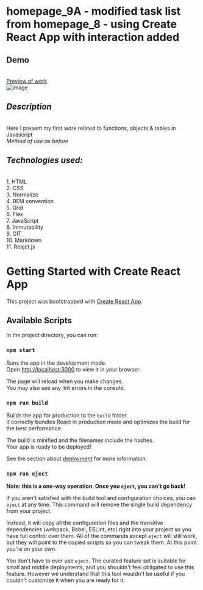 # homepage_9A - modified task list from homepage_8 - using Create React App with interaction added
## Demo
<br><a rel="noreferrer noopener" target="_blank" href="https://parvinaodinaeva.github.io/task_list/" title="task_list">Preview of work</a>
<br>![image](https://i.postimg.cc/nLScqvQM/tasklist.png)
## *Description*
<br>Here I present my first work related to functions, objects & tables in Javascript
<br>*Method of use as before*

## *Technologies used:*
<br>1. HTML
<br>2. CSS
<br>3. Normalize
<br>4. BEM convention
<br>5. Grid
<br>6. Flex
<br>7. JavaScript
<br>8. Immutability
<br>9. GIT
<br>10. Markdown
<br>11. Reajct.js



# Getting Started with Create React App

This project was bootstrapped with [Create React App](https://github.com/facebook/create-react-app).

## Available Scripts

In the project directory, you can run:

### `npm start`

Runs the app in the development mode.\
Open [http://localhost:3000](http://localhost:3000) to view it in your browser.

The page will reload when you make changes.\
You may also see any lint errors in the console.

### `npm run build`

Builds the app for production to the `build` folder.\
It correctly bundles React in production mode and optimizes the build for the best performance.

The build is minified and the filenames include the hashes.\
Your app is ready to be deployed!

See the section about [deployment](https://facebook.github.io/create-react-app/docs/deployment) for more information.

### `npm run eject`

**Note: this is a one-way operation. Once you `eject`, you can't go back!**

If you aren't satisfied with the build tool and configuration choices, you can `eject` at any time. This command will remove the single build dependency from your project.

Instead, it will copy all the configuration files and the transitive dependencies (webpack, Babel, ESLint, etc) right into your project so you have full control over them. All of the commands except `eject` will still work, but they will point to the copied scripts so you can tweak them. At this point you're on your own.

You don't have to ever use `eject`. The curated feature set is suitable for small and middle deployments, and you shouldn't feel obligated to use this feature. However we understand that this tool wouldn't be useful if you couldn't customize it when you are ready for it.